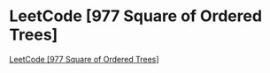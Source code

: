 # LeetCode [977 Square of Ordered Trees]
[LeetCode [977 Square of Ordered Trees]](https://aiwithcloud.com/2022/09/19/leetcode_977_square_of_ordered_trees/)